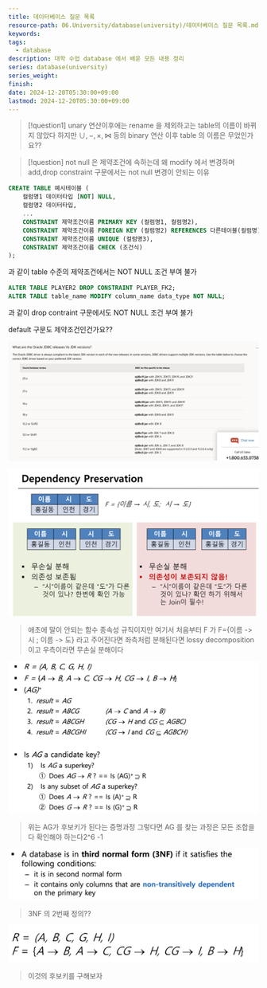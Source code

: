 ```yaml
---
title: 데이터베이스 질문 목록
resource-path: 06.University/database(university)/데이터베이스 질문 목록.md
keywords:
tags:
  - database
description: 대학 수업 database 에서 배운 모든 내용 정리
series: database(university)
series_weight:
finish:
date: 2024-12-20T05:30:00+09:00
lastmod: 2024-12-20T05:30:00+09:00
---
```

> [!question1]
> unary 연산이후에는 rename 을 제외하고는 table의 이름이 바뀌지 않았다 하지만
> $\cup, -, \times, \bowtie$  등의 binary 연산 이후 table 의 이름은 무었인가요??



> [!question]
> not null 은 제약조건에 속하는데 왜 modify 에서 변경하며 add,drop constraint 구문에서는 not null 변경이 안되는 이유
```sql
CREATE TABLE 예시테이블 (
    컬럼명1 데이터타입 [NOT] NULL,
    컬럼명2 데이터타입,
    ...
    CONSTRAINT 제약조건이름 PRIMARY KEY (컬럼명1, 컬럼명2),
    CONSTRAINT 제약조건이름 FOREIGN KEY (컬럼명2) REFERENCES 다른테이블(컬럼명),
    CONSTRAINT 제약조건이름 UNIQUE (컬럼명3),
    CONSTRAINT 제약조건이름 CHECK (조건식)
);
```
과 같이 table 수준의 제약조건에서는 NOT NULL 조건 부여 불가
```sql
ALTER TABLE PLAYER2 DROP CONSTRAINT PLAYER_FK2;
ALTER TABLE table_name MODIFY column_name data_type NOT NULL;
```
과 같이 drop contraint 구문에서도 NOT NULL 조건 부여 불가

default 구문도 제약조건인건가요??


![Pasted image 20240520135017](../../08.media/20240520135017.png)



![Pasted image 20240613053258](../../08.media/20240613053258.png)
> 애초에 말이 안되는 함수 종속성 규칙이지만
> 여기서 처음부터 F 가 F={이름 -> 시 ; 이름 -> 도} 라고 주어진다면 좌측처럼 분해된다면 lossy decomposition이고 우측이라면 무손실 분해이다










![Pasted image 20240613153865](../../08.media/20240613153865.png)
> 위는 AG가 후보키가 된다는 증명과정
> 그렇다면 AG 를 찾는 과정은 모든 조합을 다 확인해야 하는다2^6 -1






![Pasted image 20240613153803](../../08.media/20240613153803.png)
> 3NF 의 2번째 정의??














![Pasted image 20240613055581](../../08.media/20240613055581.png)
> 이것의 후보키를 구해보자
> 